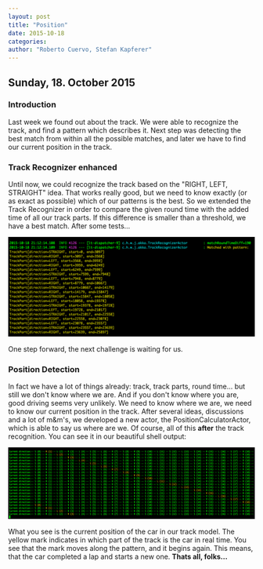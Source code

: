 ```yaml
---
layout: post
title: "Position"
date: 2015-10-18
categories:
author: "Roberto Cuervo, Stefan Kapferer"
---
```

## Sunday, 18. October 2015

### Introduction
Last week we found out about the track. We were able to recognize the track, and find a pattern which describes it. Next step was detecting the best match from within all the possible matches, and later we have to find our current position in the track.

### Track Recognizer enhanced
Until now, we could recognize the track based on the "RIGHT, LEFT, STRAIGHT" idea. That works really good, but we need to know exactly (or as exact as possible) which of our patterns is the best. So we extended the Track Recognizer in order to compare the given round time with the added time of all our track parts. If this difference is smaller than a threshold, we have a best match. 
After some tests...

![Track Recognizer - Match best pattern](/media/bestLapMatch.png "Track Recognizer - Match best pattern")

One step forward, the next challenge is waiting for us.

### Position Detection
In fact we have a lot of things already: track, track parts, round time... but still we don't know where we are. And if you don't know where you are, good driving seems very unlikely. We need to know where we are, we need to know our current position in the track. 
After several ideas, discussions and a lot of m&m's, we developed a new actor, the PositionCalculatorActor, which is able to say us where are we. Of course, all of this **after** the track recognition. You can see it in our beautiful shell output:

![Position detection - Where are I?](/media/positionFound.png "Position detection - Where are I?")

What you see is the current position of the car in our track model. The yellow mark indicates in which part of the track is the car in real time. You see that the mark moves along the pattern, and it begins again. This means, that the car completed a lap and starts a new one.
**Thats all, folks...**
